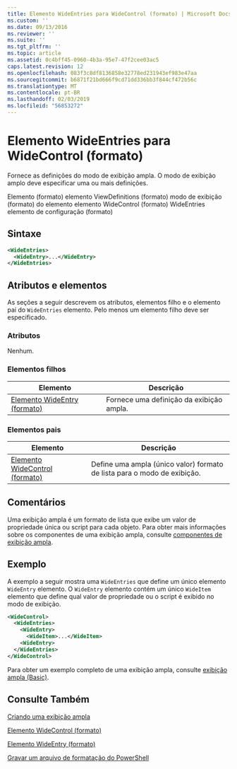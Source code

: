 ```yaml
---
title: Elemento WideEntries para WideControl (formato) | Microsoft Docs
ms.custom: ''
ms.date: 09/13/2016
ms.reviewer: ''
ms.suite: ''
ms.tgt_pltfrm: ''
ms.topic: article
ms.assetid: 0c4bff45-0960-4b3a-95e7-47f2cee03ac5
caps.latest.revision: 12
ms.openlocfilehash: 083f3c8df8136858e32778ed231943ef983e47aa
ms.sourcegitcommit: b6871f21bd666f9cd71dd336bb3f844cf472b56c
ms.translationtype: MT
ms.contentlocale: pt-BR
ms.lasthandoff: 02/03/2019
ms.locfileid: "56853272"
---
```

# <a name="wideentries-element-for-widecontrol-format"></a>Elemento WideEntries para WideControl (formato)

Fornece as definições do modo de exibição ampla. O modo de exibição amplo deve especificar uma ou mais definições.

Elemento (formato) elemento ViewDefinitions (formato) modo de exibição (formato) do elemento elemento WideControl (formato) WideEntries elemento de configuração (formato)

## <a name="syntax"></a>Sintaxe

```xml
<WideEntries>
  <WideEntry>...</WideEntry>
</WideEntries>

```

## <a name="attributes-and-elements"></a>Atributos e elementos

As seções a seguir descrevem os atributos, elementos filho e o elemento pai do `WideEntries` elemento. Pelo menos um elemento filho deve ser especificado.

### <a name="attributes"></a>Atributos

Nenhum.

### <a name="child-elements"></a>Elementos filhos

|Elemento|Descrição|
|-------------|-----------------|
|[Elemento WideEntry (formato)](./wideentry-element-for-widecontrol-format.md)|Fornece uma definição da exibição ampla.|

### <a name="parent-elements"></a>Elementos pais

|Elemento|Descrição|
|-------------|-----------------|
|[Elemento WideControl (formato)](./widecontrol-element-format.md)|Define uma ampla (único valor) formato de lista para o modo de exibição.|

## <a name="remarks"></a>Comentários

Uma exibição ampla é um formato de lista que exibe um valor de propriedade única ou script para cada objeto. Para obter mais informações sobre os componentes de uma exibição ampla, consulte [componentes de exibição ampla](./creating-a-wide-view.md).

## <a name="example"></a>Exemplo

A exemplo a seguir mostra uma `WideEntries` que define um único elemento `WideEntry` elemento. O `WideEntry` elemento contém um único `WideItem` elemento que define qual valor de propriedade ou o script é exibido no modo de exibição.

```xml
<WideControl>
  <WideEntries>
    <WideEntry>
      <WideItem>...</WideItem>
    <WideEntry>
  </WideEntries>
</WideControl>
```

Para obter um exemplo completo de uma exibição ampla, consulte [exibição ampla (Basic)](./wide-view-basic.md).

## <a name="see-also"></a>Consulte Também

[Criando uma exibição ampla](./creating-a-wide-view.md)

[Elemento WideControl (formato)](./widecontrol-element-format.md)

[Elemento WideEntry (formato)](./wideentry-element-for-widecontrol-format.md)

[Gravar um arquivo de formatação do PowerShell](./writing-a-powershell-formatting-file.md)
